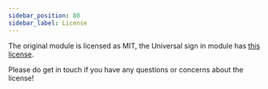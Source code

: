 ```yaml
---
sidebar_position: 80
sidebar_label: License
---
```


The original module is licensed as MIT, the Universal sign in module has [this license](https://rngs-package.com/license).

Please do get in touch if you have any questions or concerns about the license!
